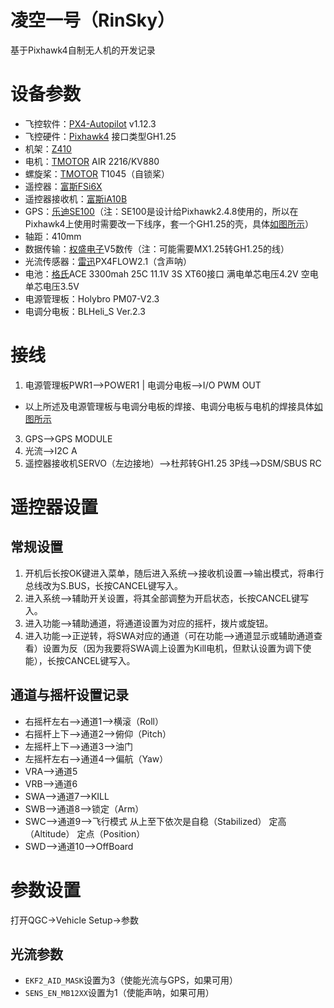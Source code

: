 # 凌空一号（RinSky）
基于Pixhawk4自制无人机的开发记录

# 设备参数
 - 飞控软件：[PX4-Autopilot](https://github.com/PX4/PX4-Autopilot) v1.12.3
 - 飞控硬件：[Pixhawk4](https://docs.px4.io/master/zh/flight_controller/pixhawk4.html) 接口类型GH1.25
 - 机架：[Z410](https://item.taobao.com/item.htm?id=616344442145)
 - 电机：[TMOTOR](https://uav-cn.tmotor.com/) AIR 2216/KV880
 - 螺旋桨：[TMOTOR](https://uav-cn.tmotor.com/) T1045（自锁桨）
 - 遥控器：[富斯FSi6X](https://www.flyskytech.com/products_detail/37.html)
 - 遥控器接收机：[富斯iA10B](https://www.flyskytech.com/parts_detail/38.html)
 - GPS：[乐迪SE100](https://www.radiolink.com.cn/docc/product-detail-122.html)（注：SE100是设计给Pixhawk2.4.8使用的，所以在Pixhawk4上使用时需要改一下线序，套一个GH1.25的壳，具体[如图所示](./说明图片/乐迪SE100_Pixhawk4线序.JPG)）
 - 轴距：410mm
 - 数据传输：[权盛电子](https://quan-sheng.world.taobao.com/)V5数传（注：可能需要MX1.25转GH1.25的线）
 - 光流传感器：[雷迅](https://www.cuav.net/)PX4FLOW2.1（含声呐）
 - 电池：[格氏](https://www.grepow.cn/page/uav-battery.html)ACE 3300mah 25C 11.1V 3S XT60接口 满电单芯电压4.2V 空电单芯电压3.5V
 - 电源管理板：Holybro PM07-V2.3
 - 电调分电板：BLHeli_S Ver.2.3

# 接线
 1. 电源管理板PWR1—>POWER1 | 电调分电板—>I/O PWM OUT
 - 以上所述及电源管理板与电调分电板的焊接、电调分电板与电机的焊接具体[如图所示](./说明图片/电源管理板与电调分电板.JPG)
 3. GPS—>GPS MODULE
 4. 光流—>I2C A
 5. 遥控器接收机SERVO（左边接地）—>杜邦转GH1.25 3P线—>DSM/SBUS RC

# 遥控器设置

## 常规设置

 1. 开机后长按OK键进入菜单，随后进入系统—>接收机设置—>输出模式，将串行总线改为S.BUS，长按CANCEL键写入。
 2. 进入系统—>辅助开关设置，将其全部调整为开启状态，长按CANCEL键写入。
 3. 进入功能—>辅助通道，将通道设置为对应的摇杆，拨片或旋钮。
 4. 进入功能—>正逆转，将SWA对应的通道（可在功能—>通道显示或辅助通道查看）设置为反（因为我要将SWA调上设置为Kill电机，但默认设置为调下使能），长按CANCEL键写入。

## 通道与摇杆设置记录

 - 右摇杆左右—>通道1—>横滚（Roll）
 - 右摇杆上下—>通道2—>俯仰（Pitch）
 - 左摇杆上下—>通道3—>油门
 - 左摇杆左右—>通道4—>偏航（Yaw）
 - VRA—>通道5
 - VRB—>通道6
 - SWA—>通道7—>KILL
 - SWB—>通道8—>锁定（Arm）
 - SWC—>通道9—>飞行模式 从上至下依次是自稳（Stabilized） 定高（Altitude） 定点（Position）
 - SWD—>通道10—>OffBoard

# 参数设置
打开QGC->Vehicle Setup->参数
## 光流参数

 - `EKF2_AID_MASK`设置为3（使能光流与GPS，如果可用）
 - `SENS_EN_MB12XX`设置为1（使能声呐，如果可用）
